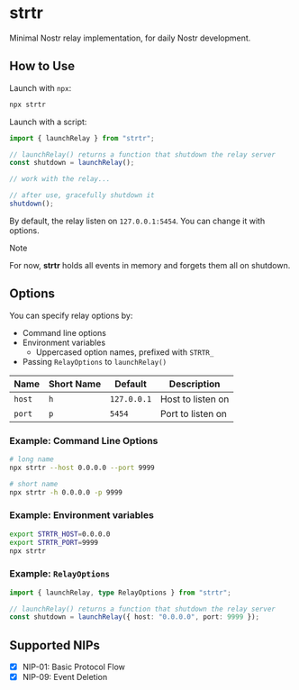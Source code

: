 # strtr
Minimal Nostr relay implementation, for daily Nostr development.

## How to Use

Launch with `npx`:

```bash
npx strtr
```

Launch with a script:

```ts
import { launchRelay } from "strtr";

// launchRelay() returns a function that shutdown the relay server
const shutdown = launchRelay();

// work with the relay...

// after use, gracefully shutdown it
shutdown();
```

By default, the relay listen on `127.0.0.1:5454`. You can change it with options.


> [!NOTE]
> For now, **strtr** holds all events in memory and forgets them all on shutdown.

## Options

You can specify relay options by:

- Command line options
- Environment variables
  + Uppercased option names, prefixed with `STRTR_`
- Passing `RelayOptions` to `launchRelay()`

| Name | Short Name| Default | Description |
| -- | -- | -- | -- |
| `host` | `h` | `127.0.0.1`| Host to listen on |
| `port` | `p` | `5454` | Port to listen on |

### Example: Command Line Options

```bash
# long name
npx strtr --host 0.0.0.0 --port 9999

# short name
npx strtr -h 0.0.0.0 -p 9999
```

### Example: Environment variables

```bash
export STRTR_HOST=0.0.0.0
export STRTR_PORT=9999
npx strtr
```

### Example: `RelayOptions`

```ts
import { launchRelay, type RelayOptions } from "strtr";

// launchRelay() returns a function that shutdown the relay server
const shutdown = launchRelay({ host: "0.0.0.0", port: 9999 });
```

## Supported NIPs

- [x] NIP-01: Basic Protocol Flow
- [x] NIP-09: Event Deletion

